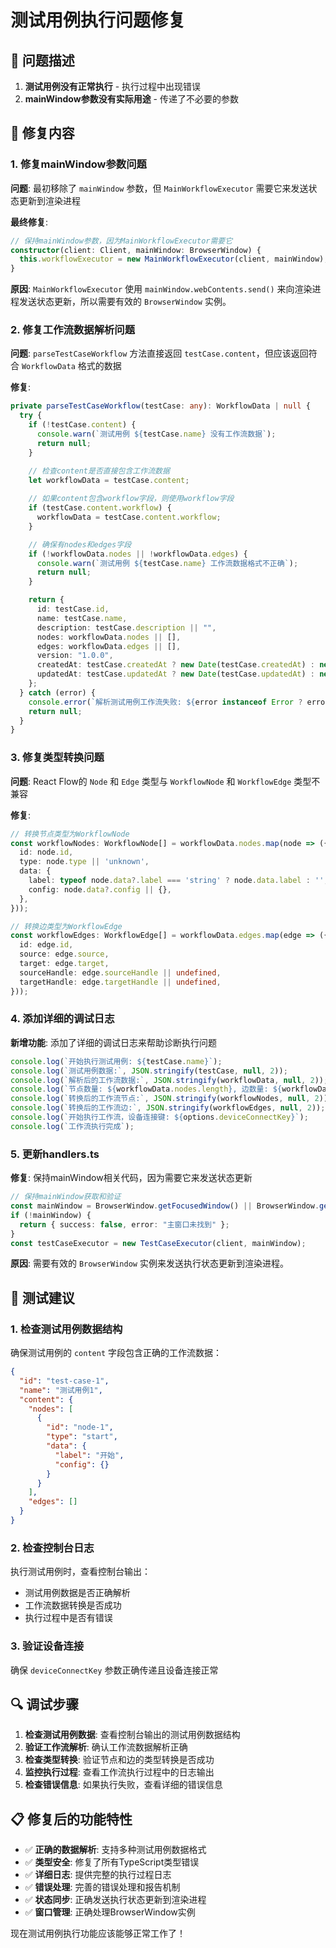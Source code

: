 # 测试用例执行问题修复

## 🐛 问题描述

1. **测试用例没有正常执行** - 执行过程中出现错误
2. **mainWindow参数没有实际用途** - 传递了不必要的参数

## 🔧 修复内容

### 1. 修复mainWindow参数问题

**问题**: 最初移除了 `mainWindow` 参数，但 `MainWorkflowExecutor` 需要它来发送状态更新到渲染进程

**最终修复**:
```typescript
// 保持mainWindow参数，因为MainWorkflowExecutor需要它
constructor(client: Client, mainWindow: BrowserWindow) {
  this.workflowExecutor = new MainWorkflowExecutor(client, mainWindow);
}
```

**原因**: `MainWorkflowExecutor` 使用 `mainWindow.webContents.send()` 来向渲染进程发送状态更新，所以需要有效的 `BrowserWindow` 实例。

### 2. 修复工作流数据解析问题

**问题**: `parseTestCaseWorkflow` 方法直接返回 `testCase.content`，但应该返回符合 `WorkflowData` 格式的数据

**修复**:
```typescript
private parseTestCaseWorkflow(testCase: any): WorkflowData | null {
  try {
    if (!testCase.content) {
      console.warn(`测试用例 ${testCase.name} 没有工作流数据`);
      return null;
    }

    // 检查content是否直接包含工作流数据
    let workflowData = testCase.content;
    
    // 如果content包含workflow字段，则使用workflow字段
    if (testCase.content.workflow) {
      workflowData = testCase.content.workflow;
    }

    // 确保有nodes和edges字段
    if (!workflowData.nodes || !workflowData.edges) {
      console.warn(`测试用例 ${testCase.name} 工作流数据格式不正确`);
      return null;
    }

    return {
      id: testCase.id,
      name: testCase.name,
      description: testCase.description || "",
      nodes: workflowData.nodes || [],
      edges: workflowData.edges || [],
      version: "1.0.0",
      createdAt: testCase.createdAt ? new Date(testCase.createdAt) : new Date(),
      updatedAt: testCase.updatedAt ? new Date(testCase.updatedAt) : new Date(),
    };
  } catch (error) {
    console.error(`解析测试用例工作流失败: ${error instanceof Error ? error.message : "未知错误"}`);
    return null;
  }
}
```

### 3. 修复类型转换问题

**问题**: React Flow的 `Node` 和 `Edge` 类型与 `WorkflowNode` 和 `WorkflowEdge` 类型不兼容

**修复**:
```typescript
// 转换节点类型为WorkflowNode
const workflowNodes: WorkflowNode[] = workflowData.nodes.map(node => ({
  id: node.id,
  type: node.type || 'unknown',
  data: {
    label: typeof node.data?.label === 'string' ? node.data.label : '',
    config: node.data?.config || {},
  },
}));

// 转换边类型为WorkflowEdge
const workflowEdges: WorkflowEdge[] = workflowData.edges.map(edge => ({
  id: edge.id,
  source: edge.source,
  target: edge.target,
  sourceHandle: edge.sourceHandle || undefined,
  targetHandle: edge.targetHandle || undefined,
}));
```

### 4. 添加详细的调试日志

**新增功能**: 添加了详细的调试日志来帮助诊断执行问题

```typescript
console.log(`开始执行测试用例: ${testCase.name}`);
console.log(`测试用例数据:`, JSON.stringify(testCase, null, 2));
console.log(`解析后的工作流数据:`, JSON.stringify(workflowData, null, 2));
console.log(`节点数量: ${workflowData.nodes.length}, 边数量: ${workflowData.edges.length}`);
console.log(`转换后的工作流节点:`, JSON.stringify(workflowNodes, null, 2));
console.log(`转换后的工作流边:`, JSON.stringify(workflowEdges, null, 2));
console.log(`开始执行工作流，设备连接键: ${options.deviceConnectKey}`);
console.log(`工作流执行完成`);
```

### 5. 更新handlers.ts

**修复**: 保持mainWindow相关代码，因为需要它来发送状态更新

```typescript
// 保持mainWindow获取和验证
const mainWindow = BrowserWindow.getFocusedWindow() || BrowserWindow.getAllWindows()[0];
if (!mainWindow) {
  return { success: false, error: "主窗口未找到" };
}
const testCaseExecutor = new TestCaseExecutor(client, mainWindow);
```

**原因**: 需要有效的 `BrowserWindow` 实例来发送执行状态更新到渲染进程。

## 🧪 测试建议

### 1. 检查测试用例数据结构
确保测试用例的 `content` 字段包含正确的工作流数据：

```json
{
  "id": "test-case-1",
  "name": "测试用例1",
  "content": {
    "nodes": [
      {
        "id": "node-1",
        "type": "start",
        "data": {
          "label": "开始",
          "config": {}
        }
      }
    ],
    "edges": []
  }
}
```

### 2. 检查控制台日志
执行测试用例时，查看控制台输出：
- 测试用例数据是否正确解析
- 工作流数据转换是否成功
- 执行过程中是否有错误

### 3. 验证设备连接
确保 `deviceConnectKey` 参数正确传递且设备连接正常

## 🔍 调试步骤

1. **检查测试用例数据**: 查看控制台输出的测试用例数据结构
2. **验证工作流解析**: 确认工作流数据解析正确
3. **检查类型转换**: 验证节点和边的类型转换是否成功
4. **监控执行过程**: 查看工作流执行过程中的日志输出
5. **检查错误信息**: 如果执行失败，查看详细的错误信息

## 📋 修复后的功能特性

- ✅ **正确的数据解析**: 支持多种测试用例数据格式
- ✅ **类型安全**: 修复了所有TypeScript类型错误
- ✅ **详细日志**: 提供完整的执行过程日志
- ✅ **错误处理**: 完善的错误处理和报告机制
- ✅ **状态同步**: 正确发送执行状态更新到渲染进程
- ✅ **窗口管理**: 正确处理BrowserWindow实例

现在测试用例执行功能应该能够正常工作了！
